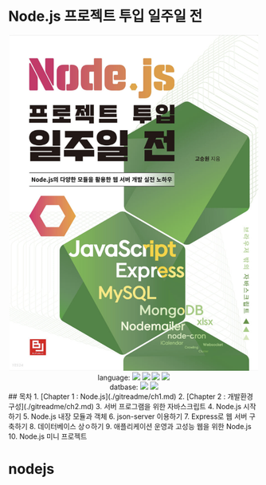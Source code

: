 # Node.js 프로젝트 투입 일주일 전
<center><img src="./gitreadme/main.png" width="500"></center>
<div align="center">
    language:
	<img src="https://img.shields.io/badge/HTML5-E34F26?style=flat&logo=HTML5&logoColor=white" />
	<img src="https://img.shields.io/badge/CSS3-1572B6?style=flat&logo=CSS3&logoColor=white" />
    <img src="https://img.shields.io/badge/JavaScript-F7DF1E?style=flat&logo=JavaScript&logoColor=white" />
    <img src="https://img.shields.io/badge/Node.js-339933?style=flat&logo=Node.js&logoColor=white" /><br>
    datbase:
    <img src="https://img.shields.io/badge/MySQL-4479A1?style=flat&logo=MySQL&logoColor=white" />
    <img src="https://img.shields.io/badge/MongoDB-47A248?style=flat&logo=MongoDB&logoColor=white" />
</div>
## 목차
1. [Chapter 1 : Node.js](./gitreadme/ch1.md)
2. [Chapter 2 : 개발환경 구성](./gitreadme/ch2.md)
3. 서버 프로그램을 위한 자바스크립트
4. Node.js 시작하기
5. Node.js 내장 모듈과 객체
6. json-server 이용하기
7. Express로 웹 서버 구축하기
8. 데이터베이스 상ㅇ하기
9. 애플리케이션 운영과 고성능 웹을 위한 Node.js
10. Node.js 미니 프로젝트


# nodejs

